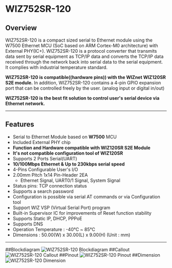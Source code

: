 # WIZ752SR-120
## Overview

WIZ752SR-120 is a compact sized serial to Ethernet module using the W7500 Ethernet MCU (SoC based on ARM Cortex-M0 architecture) with External PHY(IC+). WIZ752SR-120 is a protocol converter that transmits data sent by serial equipment as TCP/IP data and converts the TCP/IP data received through the network back into serial data to the serial equipment. It complies with industrial temperature standard.


**WIZ752SR-120 is compatible((hardware pins)) with the WIZnet WIZ120SR S2E module.** In addition, WIZ752SR-120 contains a 4-pin GPIO expansion port that can be controlled freely by the user. (analog input or digital in/out)

**WIZ752SR-120 is the best fit solution to control user's serial device via Ethernet network.**


----

## Features

- Serial to Ethernet Module based on **W7500** MCU
- Included External PHY chip
- **Function and Hardware compatible with WIZ120SR S2E Module**
- **It's not compatible configuration tool of WIZ120SR**
- Supports 2 Ports Serial(UART)
- **10/100Mbps Ethernet & Up to 230kbps serial speed**
- 4-Pins Configurable User's I/O
- 2.00mm Pitch 1x14 Pin-Header 2EA
	- Ethernet Signal, UART0/1 Signal, System Signal
- Status pins: TCP connection status
- Supports a search password 
- Configuration is possible via serial AT commands or via Configuration tool 
- Support WIZ VSP (Virtual Serial Port) program
- Built-in Supervisor IC for improvements of Reset function stability
- Supports Static IP, DHCP, PPPoE
- Supports DNS
- Operation Temperature : -40℃ ~ 85℃
- Dimensions : 50.00(W) x 30.00(L) x 9.00(H) (Unit : mm)

----

##Blockdiagram
![WIZ752SR-120 Blockdiagram](https://raw.githubusercontent.com/Wiznet/Hardware-Files-of-WIZnet/master/Serial_to_Ethernet_Module/WIZ752SR-120/Pictures/WIZ752SR-120_blockdiagram.png)
##Callout
![WIZ752SR-120 Callout](https://raw.githubusercontent.com/Wiznet/Hardware-Files-of-WIZnet/master/Serial_to_Ethernet_Module/WIZ752SR-120/Pictures/WIZ752SR-120_callout.png)
##Pinout
![WIZ752SR-120 Pinout](https://github.com/Wiznet/Hardware-Files-of-WIZnet/blob/master/Serial_to_Ethernet_Module/WIZ752SR-120/Pictures/WIZ752SR-120_pinout.png?raw=true)
##Dimension 
![WIZ752SR-120 Dimension](https://raw.githubusercontent.com/Wiznet/Hardware-Files-of-WIZnet/master/Serial_to_Ethernet_Module/WIZ752SR-120/Pictures/WIZ752SR-120_Dimension.png)


